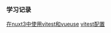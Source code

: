 ### 学习记录
[在nuxt3中使用vitest和vueuse](https://github.com/vitest-dev/vitest/discussions/1737)
[vitest配置](https://github.com/Qiskit/saiba/pull/226)
